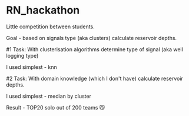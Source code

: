 # RN_hackathon
Little competition between students. 

Goal - based on signals type (aka clusters) calculate reservoir depths.

#1 Task:
With clusterisation algorithms determine type of signal (aka well logging type)

I used simplest - knn

#2 Task:
With domain knowledge (which I don't have) calculate reservoir depths.

I used simplest - median by cluster

Result - TOP20 solo out of 200 teams :smirk_cat:
